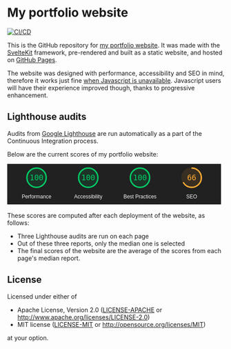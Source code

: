 # My portfolio website

[![CI/CD](https://github.com/corentin-regent/portfolio/actions/workflows/cicd.yml/badge.svg)](https://github.com/corentin-regent/portfolio/actions/workflows/cicd.yml)

This is the GitHub repository for
[my portfolio website](https://corentin-regent.github.io/portfolio/). It was made with the
[SvelteKit](https://kit.svelte.dev/) framework, pre-rendered and built as a static website, and
hosted on [GitHub Pages](https://docs.github.com/en/pages).

The website was designed with performance, accessibility and SEO in mind, therefore it works just
fine [when Javascript is unavailable](https://www.kryogenix.org/code/browser/everyonehasjs.html).
Javascript users will have their experience improved though, thanks to progressive enhancement.

## Lighthouse audits

Audits from [Google Lighthouse](https://developer.chrome.com/docs/lighthouse/overview/) are run
automatically as a part of the Continuous Integration process.

Below are the current scores of my portfolio website:

![Latest Lighthouse report](/docs/lighthouse-report.png)

These scores are computed after each deployment of the website, as follows:

- Three Lighthouse audits are run on each page
- Out of these three reports, only the median one is selected
- The final scores of the website are the average of the scores from each page's median report.

## License

Licensed under either of

- Apache License, Version 2.0 ([LICENSE-APACHE](LICENSE-APACHE) or
  http://www.apache.org/licenses/LICENSE-2.0)
- MIT license ([LICENSE-MIT](LICENSE-MIT) or http://opensource.org/licenses/MIT)

at your option.
